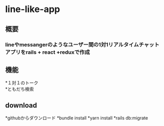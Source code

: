 # line-like-app

## 概要
### lineやmessangerのようなユーザー間の1対1リアルタイムチャットアプリをrails + react +reduxで作成

## 機能
*１対１のトーク  
*ともだち検索  

## download
*githubからダウンロード
*bundle install
*yarn install
*rails db:migrate
